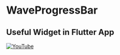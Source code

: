# WaveProgressBar
## Useful Widget in Flutter App



[![YouTube](https://img.youtube.com/vi/bRfVKQt_Aoo/0.jpg)](https://youtu.be/bRfVKQt_Aoo "WaveProgressBar Useful Widget in Flutter App")


